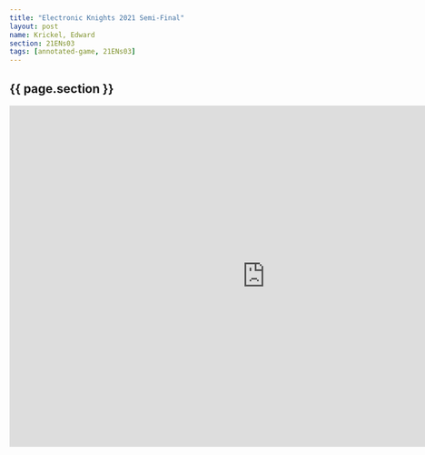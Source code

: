 ```yaml
---
title: "Electronic Knights 2021 Semi-Final"
layout: post
name: Krickel, Edward
section: 21ENs03
tags: [annotated-game, 21ENs03]
---
```


<h2>{{ page.section }}</h2>

<iframe style='border: 0;' width='900px' height='600px' src='https://share.chessbase.com/SharedGames/frame/?p=w9qKEFaVHhZCzRQvaWzcZEDcDmzm6E1U3IvWrfMQHs73lPlOd5t1KiMcuLi1ItiL'></iframe>